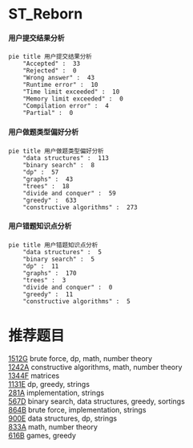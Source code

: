 # ST_Reborn

<!-- tabs:start -->



#### **用户提交结果分析**

```mermaid
pie title 用户提交结果分析
    "Accepted" :  33
    "Rejected" :  0
    "Wrong answer" :  43
    "Runtime error" :  10
    "Time limit exceeded" :  10
    "Memory limit exceeded" :  0
    "Compilation error" :  4
    "Partial" :  0
```

#### **用户做题类型偏好分析**

```mermaid
pie title 用户做题类型偏好分析
    "data structures" :  113
    "binary search" :  8
    "dp" :  57
    "graphs" :  43
    "trees" :  18
    "divide and conquer" :  59
    "greedy" :  633
    "constructive algorithms" :  273
```
#### **用户错题知识点分析**

```mermaid
pie title 用户错题知识点分析
    "data structures" :  5
    "binary search" :  5
    "dp" :  11
    "graphs" :  170
    "trees" :  3
    "divide and conquer" :  0
    "greedy" :  11
    "constructive algorithms" :  5
```



<!-- tabs:end -->
# 推荐题目
[1512G](https://codeforces.com/contest/1512/problem/G)		brute force,
                        dp,
                        math,
                        number theory		  
[1242A](https://codeforces.com/contest/1242/problem/A)		constructive algorithms,
                        math,
                        number theory		  
[1344F](https://codeforces.com/contest/1344/problem/F)		matrices		  
[1131E](https://codeforces.com/contest/1131/problem/E)		dp,
                        greedy,
                        strings		  
[281A](https://codeforces.com/contest/281/problem/A)		implementation,
                        strings		  
[567D](https://codeforces.com/contest/567/problem/D)		binary search,
                        data structures,
                        greedy,
                        sortings		  
[864B](https://codeforces.com/contest/864/problem/B)		brute force,
                        implementation,
                        strings		  
[900E](https://codeforces.com/contest/900/problem/E)		data structures,
                        dp,
                        strings		  
[833A](https://codeforces.com/contest/833/problem/A)		math,
                        number theory		  
[616B](https://codeforces.com/contest/616/problem/B)		games,
                        greedy		  
